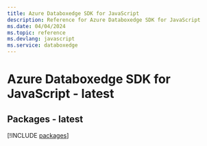 ```yaml
---
title: Azure Databoxedge SDK for JavaScript
description: Reference for Azure Databoxedge SDK for JavaScript
ms.date: 04/04/2024
ms.topic: reference
ms.devlang: javascript
ms.service: databoxedge
---
```

# Azure Databoxedge SDK for JavaScript - latest
## Packages - latest
[!INCLUDE [packages](databoxedge-index.md)]